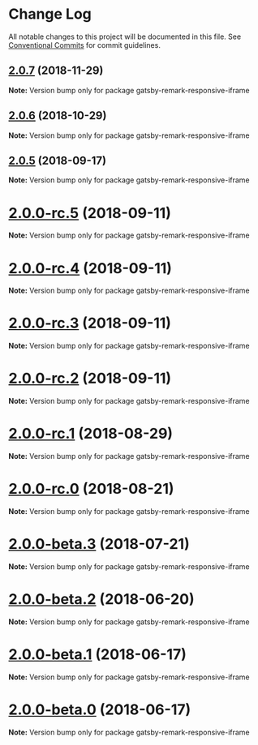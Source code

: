 # Change Log

All notable changes to this project will be documented in this file.
See [Conventional Commits](https://conventionalcommits.org) for commit guidelines.

<a name="2.0.7"></a>

## [2.0.7](https://github.com/gatsbyjs/gatsby/tree/master/packages/gatsby-remark-responsive-iframe/compare/gatsby-remark-responsive-iframe@2.0.6...gatsby-remark-responsive-iframe@2.0.7) (2018-11-29)

**Note:** Version bump only for package gatsby-remark-responsive-iframe

<a name="2.0.6"></a>

## [2.0.6](https://github.com/gatsbyjs/gatsby/tree/master/packages/gatsby-remark-responsive-iframe/compare/gatsby-remark-responsive-iframe@2.0.5...gatsby-remark-responsive-iframe@2.0.6) (2018-10-29)

**Note:** Version bump only for package gatsby-remark-responsive-iframe

<a name="2.0.5"></a>

## [2.0.5](https://github.com/gatsbyjs/gatsby/tree/master/packages/gatsby-remark-responsive-iframe/compare/gatsby-remark-responsive-iframe@2.0.0-rc.5...gatsby-remark-responsive-iframe@2.0.5) (2018-09-17)

**Note:** Version bump only for package gatsby-remark-responsive-iframe

<a name="2.0.0-rc.5"></a>

# [2.0.0-rc.5](https://github.com/gatsbyjs/gatsby/tree/master/packages/gatsby-remark-responsive-iframe/compare/gatsby-remark-responsive-iframe@2.0.0-rc.4...gatsby-remark-responsive-iframe@2.0.0-rc.5) (2018-09-11)

**Note:** Version bump only for package gatsby-remark-responsive-iframe

<a name="2.0.0-rc.4"></a>

# [2.0.0-rc.4](https://github.com/gatsbyjs/gatsby/tree/master/packages/gatsby-remark-responsive-iframe/compare/gatsby-remark-responsive-iframe@2.0.0-rc.3...gatsby-remark-responsive-iframe@2.0.0-rc.4) (2018-09-11)

**Note:** Version bump only for package gatsby-remark-responsive-iframe

<a name="2.0.0-rc.3"></a>

# [2.0.0-rc.3](https://github.com/gatsbyjs/gatsby/tree/master/packages/gatsby-remark-responsive-iframe/compare/gatsby-remark-responsive-iframe@2.0.0-rc.2...gatsby-remark-responsive-iframe@2.0.0-rc.3) (2018-09-11)

**Note:** Version bump only for package gatsby-remark-responsive-iframe

<a name="2.0.0-rc.2"></a>

# [2.0.0-rc.2](https://github.com/gatsbyjs/gatsby/tree/master/packages/gatsby-remark-responsive-iframe/compare/gatsby-remark-responsive-iframe@2.0.0-rc.1...gatsby-remark-responsive-iframe@2.0.0-rc.2) (2018-09-11)

**Note:** Version bump only for package gatsby-remark-responsive-iframe

<a name="2.0.0-rc.1"></a>

# [2.0.0-rc.1](https://github.com/gatsbyjs/gatsby/tree/master/packages/gatsby-remark-responsive-iframe/compare/gatsby-remark-responsive-iframe@2.0.0-rc.0...gatsby-remark-responsive-iframe@2.0.0-rc.1) (2018-08-29)

**Note:** Version bump only for package gatsby-remark-responsive-iframe

<a name="2.0.0-rc.0"></a>

# [2.0.0-rc.0](https://github.com/gatsbyjs/gatsby/tree/master/packages/gatsby-remark-responsive-iframe/compare/gatsby-remark-responsive-iframe@2.0.0-beta.3...gatsby-remark-responsive-iframe@2.0.0-rc.0) (2018-08-21)

**Note:** Version bump only for package gatsby-remark-responsive-iframe

<a name="2.0.0-beta.3"></a>

# [2.0.0-beta.3](https://github.com/gatsbyjs/gatsby/tree/master/packages/gatsby-remark-responsive-iframe/compare/gatsby-remark-responsive-iframe@2.0.0-beta.2...gatsby-remark-responsive-iframe@2.0.0-beta.3) (2018-07-21)

**Note:** Version bump only for package gatsby-remark-responsive-iframe

<a name="2.0.0-beta.2"></a>

# [2.0.0-beta.2](https://github.com/gatsbyjs/gatsby/tree/master/packages/gatsby-remark-responsive-iframe/compare/gatsby-remark-responsive-iframe@2.0.0-beta.1...gatsby-remark-responsive-iframe@2.0.0-beta.2) (2018-06-20)

**Note:** Version bump only for package gatsby-remark-responsive-iframe

<a name="2.0.0-beta.1"></a>

# [2.0.0-beta.1](https://github.com/gatsbyjs/gatsby/tree/master/packages/gatsby-remark-responsive-iframe/compare/gatsby-remark-responsive-iframe@2.0.0-beta.0...gatsby-remark-responsive-iframe@2.0.0-beta.1) (2018-06-17)

**Note:** Version bump only for package gatsby-remark-responsive-iframe

<a name="2.0.0-beta.0"></a>

# [2.0.0-beta.0](https://github.com/gatsbyjs/gatsby/tree/master/packages/gatsby-remark-responsive-iframe/compare/gatsby-remark-responsive-iframe@1.4.20...gatsby-remark-responsive-iframe@2.0.0-beta.0) (2018-06-17)

**Note:** Version bump only for package gatsby-remark-responsive-iframe
